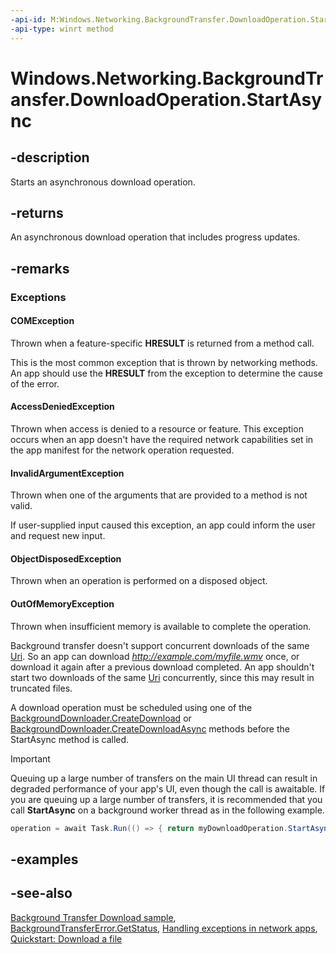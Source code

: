 ```yaml
---
-api-id: M:Windows.Networking.BackgroundTransfer.DownloadOperation.StartAsync
-api-type: winrt method
---
```


<!-- Method syntax
public Windows.Foundation.IAsyncOperationWithProgress<Windows.Networking.BackgroundTransfer.DownloadOperation, Windows.Networking.BackgroundTransfer.DownloadOperation> StartAsync()
-->

# Windows.Networking.BackgroundTransfer.DownloadOperation.StartAsync

## -description
Starts an asynchronous download operation.

## -returns
An asynchronous download operation that includes progress updates.

## -remarks

### Exceptions
#### COMException

Thrown when a feature-specific **HRESULT** is returned from a method call.

This is the most common exception that is thrown by networking methods. An app should use the **HRESULT** from the exception to determine the cause of the error.

#### AccessDeniedException

Thrown when access is denied to a resource or feature. This exception occurs when an app doesn't have the required network capabilities set in the app manifest for the network operation requested.

#### InvalidArgumentException

Thrown when one of the arguments that are provided to a method is not valid.

If user-supplied input caused this exception, an app could inform the user and request new input.

#### ObjectDisposedException

Thrown when an operation is performed on a disposed object.

#### OutOfMemoryException

Thrown when insufficient memory is available to complete the operation.

Background transfer doesn't support concurrent downloads of the same [Uri](../windows.foundation/uri.md). So an app can download *http://example.com/myfile.wmv* once, or download it again after a previous download completed. An app shouldn't start two downloads of the same [Uri](../windows.foundation/uri.md) concurrently, since this may result in truncated files.

A download operation must be scheduled using one of the [BackgroundDownloader.CreateDownload](backgrounddownloader_createdownload_1461958690.md) or [BackgroundDownloader.CreateDownloadAsync](backgrounddownloader_createdownloadasync_282410561.md) methods before the StartAsync method is called.

> [!IMPORTANT]
> Queuing up a large number of transfers on the main UI thread can result in degraded performance of your app's UI, even though the call is awaitable. If you are queuing up a large number of transfers, it is recommended that you call **StartAsync** on a background worker thread as in the following example.

```csharp
operation = await Task.Run(() => { return myDownloadOperation.StartAsync(); });

```



## -examples

## -see-also
[Background Transfer Download sample](https://github.com/microsoftarchive/msdn-code-gallery-microsoft/tree/master/Official%20Windows%20Platform%20Sample/Background%20Transfer%20sample), [BackgroundTransferError.GetStatus](backgroundtransfererror_getstatus_1856274933.md), [Handling exceptions in network apps](https://docs.microsoft.com/previous-versions/windows/apps/dn263211(v=win.10)), [Quickstart: Download a file](https://docs.microsoft.com/previous-versions/windows/apps/hh700370(v=win.10))
